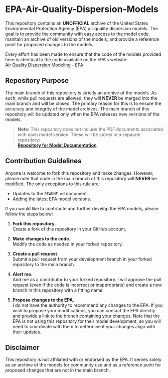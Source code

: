 # EPA-Air-Quality-Dispersion-Models

This repository contains an **UNOFFICIAL** archive of the United States Environmental Protection Agency (EPA) air quality dispersion models. The goal is to provide the community with easy access to the model code, maintain an archive of old versions of the models, and provide a reference point for proposed changes to the models.

Every effort has been made to ensure that the code of the models provided here is identical to the code available on the EPA's website:  
[Air Quality Dispersion Modeling - EPA](https://www.epa.gov/scram/air-quality-dispersion-modeling)

## Repository Purpose

The main branch of this repository is strictly an archive of the models. As such, while pull requests are allowed, they will **NEVER** be merged into the main branch and will be closed. The primary reason for this is to ensure the accuracy and integrity of the model archives. The main branch of this repository will be updated only when the EPA releases new versions of the models.

> **Note:** This repository does not include the PDF documents associated with each model version. These will be stored in a separate repository:  
> [**Repository for Model Documentation**](#)

## Contribution Guidelines

Anyone is welcome to fork this repository and make changes. However, please note that code in the main branch of this repository will **NEVER** be modified. The only exceptions to this rule are:
- Updates to the `README.md` document.
- Adding the latest EPA model versions.

If you would like to contribute and further develop the EPA models, please follow the steps below:

1. **Fork this repository.**  
   Create a fork of this repository in your GitHub account.

2. **Make changes to the code.**  
   Modify the code as needed in your forked repository.

3. **Create a pull request.**  
   Submit a pull request from your development branch in your forked repository to the main branch.

4. **Alert me.**  
   Add me as a contributor to your forked repository. I will approve the pull request (even if the code is incorrect or inappropriate) and create a new branch in this repository with a fitting name.

5. **Propose changes to the EPA.**  
   I do not have the authority to recommend any changes to the EPA. If you wish to propose your modifications, you can contact the EPA directly and provide a link to the branch containing your changes. Note that the EPA is not using this repository for their model development, so you will need to coordinate with them to determine if your changes align with their updates.

## Disclaimer

This repository is not affiliated with or endorsed by the EPA. It serves solely as an archive of the models for community use and as a reference point for proposed changes that are not in the main branch.
